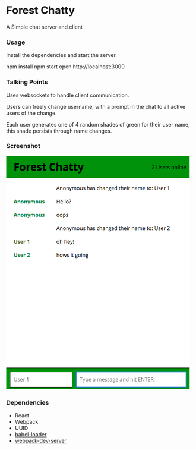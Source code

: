 Forest Chatty
=====================

A Simple chat server and client

### Usage


Install the dependencies and start the server.

npm install
npm start
open http://localhost:3000

### Talking Points

Uses websockets to handle client communication.

Users can freely change username, with a prompt in the chat to all active users of the change.

Each user generates one of 4 random shades of green for their user name, this shade persists through name changes.

### Screenshot
!["Screenshot of app"](https://github.com/Etherkavu/chatty/blob/master/docs/Forest_chatty.png?raw=true)
### Dependencies

* React
* Webpack
* UUID
* [babel-loader](https://github.com/babel/babel-loader)
* [webpack-dev-server](https://github.com/webpack/webpack-dev-server)
